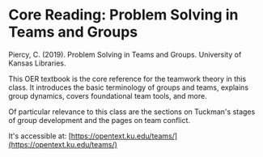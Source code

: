# Core Reading: Problem Solving in Teams and Groups

Piercy, C. (2019). Problem Solving in Teams and Groups. University of Kansas Libraries.

This OER textbook is the core reference for the teamwork theory in this class. It introduces the basic terminology of groups and teams, explains group dynamics, covers foundational team tools, and more.

Of particular relevance to this class are the sections on Tuckman's stages of group development and the pages on team conflict.

It's accessible at: [https://opentext.ku.edu/teams/](https://opentext.ku.edu/teams/)
